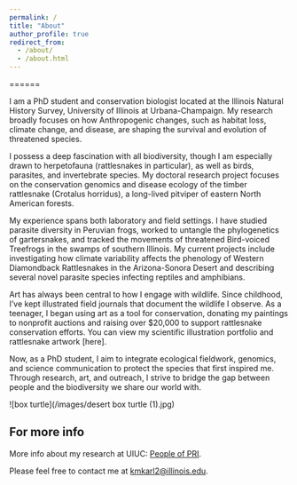 ```yaml
---
permalink: /
title: "About"
author_profile: true
redirect_from: 
  - /about/
  - /about.html
---
```

======


I am a PhD student and conservation biologist located at the Illinois Natural History Survey, University of Illinois at Urbana-Champaign. My research broadly focuses on how Anthropogenic changes, such as habitat loss, climate change, and disease, are shaping the survival and evolution of threatened species. 

I possess a deep fascination with all biodiversity, though I am especially drawn to herpetofauna (rattlesnakes in particular), as well as birds, parasites, and invertebrate species. My doctoral research project focuses on the conservation genomics and disease ecology of the timber rattlesnake (Crotalus horridus), a long-lived pitviper of eastern North American forests.

My experience spans both laboratory and field settings. I have studied parasite diversity in Peruvian frogs, worked to untangle the phylogenetics of gartersnakes, and tracked the movements of threatened Bird-voiced Treefrogs in the swamps of southern Illinois. My current projects include investigating how climate variability affects the phenology of Western Diamondback Rattlesnakes in the Arizona-Sonora Desert and describing several novel parasite species infecting reptiles and amphibians.

Art has always been central to how I engage with wildlife. Since childhood, I’ve kept illustrated field journals that document the wildlife I observe. As a teenager, I began using art as a tool for conservation, donating my paintings to nonprofit auctions and raising over $20,000 to support rattlesnake conservation efforts. You can view my scientific illustration portfolio and rattlesnake artwork [here].

Now, as a PhD student, I aim to integrate ecological fieldwork, genomics, and science communication to protect the species that first inspired me. Through research, art, and outreach, I strive to bridge the gap between people and the biodiversity we share our world with.

![box turtle](/images/desert box turtle (1).jpg)


For more info
------
More info about my research at UIUC: [People of PRI](https://blogs.illinois.edu/view/8126/1187534807).

Please feel free to contact me at kmkarl2@illinois.edu.
